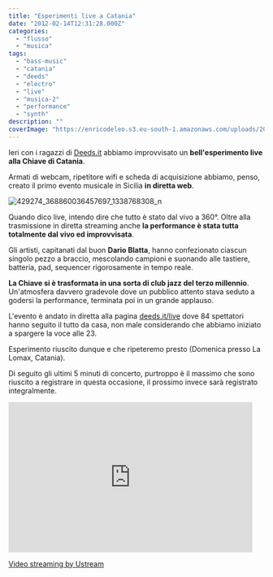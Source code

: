 ```yaml
---
title: "Esperimenti live a Catania"
date: "2012-02-14T12:31:28.000Z"
categories:
  - "flusso"
  - "musica"
tags:
  - "bass-music"
  - "catania"
  - "deeds"
  - "electro"
  - "live"
  - "musica-2"
  - "performance"
  - "synth"
description: ""
coverImage: "https://enricodeleo.s3.eu-south-1.amazonaws.com/uploads/2012/02/429274_368860036457697_1338768308_n-565x423.jpg"
---
```


Ieri con i ragazzi di [Deeds.it](http://deeds.it) abbiamo improvvisato un **bell'esperimento live alla Chiave di Catania**.

Armati di webcam, ripetitore wifi e scheda di acquisizione abbiamo, penso, creato il primo evento musicale in Sicilia **in diretta web**.

![](https://enricodeleo.s3.eu-south-1.amazonaws.com/uploads/2012/02/429274_368860036457697_1338768308_n-565x423.jpg "429274_368860036457697_1338768308_n")

Quando dico live, intendo dire che tutto è stato dal vivo a 360°. Oltre alla trasmissione in diretta streaming anche **la performance è stata tutta totalmente dal vivo ed improvvisata**.

Gli artisti, capitanati dal buon **Dario Blatta**, hanno confezionato ciascun singolo pezzo a braccio, mescolando campioni e suonando alle tastiere, batteria, pad, sequencer rigorosamente in tempo reale.

**La Chiave si è trasformata in una sorta di club jazz del terzo millennio**. Un'atmosfera davvero gradevole dove un pubblico attento stava seduto a godersi la performance, terminata poi in un grande applauso.

L'evento è andato in diretta alla pagina [deeds.it/live](http://deeds.it/live/) dove 84 spettatori hanno seguito il tutto da casa, non male considerando che abbiamo iniziato a spargere la voce alle 23.

Esperimento riuscito dunque e che ripeteremo presto (Domenica presso La Lomax, Catania).

Di seguito gli ultimi 5 minuti di concerto, purtroppo è il massimo che sono riuscito a registrare in questa occasione, il prossimo invece sarà registrato integralmente.

<iframe width="480" height="296" src="https://www.ustream.tv/embed/recorded/20433044" scrolling="no" frameborder="0" style="border: 0px none transparent;"><other/> </iframe>


[Video streaming by Ustream](http://www.ustream.tv/)
